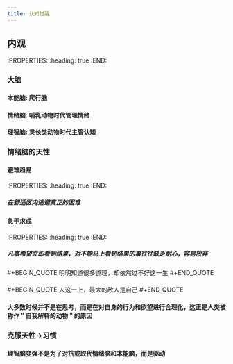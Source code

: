 ```yaml
---
title: 认知觉醒
---
```


## 内观
:PROPERTIES:
:heading: true
:END:
### 大脑
#### 本能脑:  爬行脑
#### 情绪脑:  哺乳动物时代管理情绪
#### 理智脑:  灵长类动物时代主管认知
### 情绪脑的天性
#### 避难趋易
:PROPERTIES:
:heading: true
:END:
##### 在舒适区内逃避真正的困难
#### 急于求成
:PROPERTIES:
:heading: true
:END:
##### 凡事希望立即看到结果，对不能马上看到结果的事往往缺乏耐心，容易放弃
####
#+BEGIN_QUOTE
明明知道很多道理，却依然过不好这一生
#+END_QUOTE
####
#+BEGIN_QUOTE
人这一上，最大的敌人是自己
#+END_QUOTE
#### 大多数时候并不是在思考，而是在对自身的行为和欲望进行合理化，这正是人类被称作＂自我解释的动物＂的原因
### 克服天性->习惯
#### 理智脑变强不是为了对抗或取代情绪脑和本能脑，而是**驱动**
####
